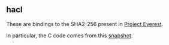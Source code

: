 
hacl
----

These are bindings to the SHA2-256 present in [Project Everest].

In particular, the C code comes from this [snapshot].

[Project Everest]: https://project-everest.github.io/
[snapshot]: https://github.com/SaiVK/hacl-star/tree/master/snapshots/hacl-c
